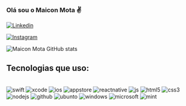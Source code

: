 


### Olá sou o Maicon Mota ✌️


[![Linkedin](	https://img.shields.io/badge/LinkedIn-0077B5?style=for-the-badge&logo=linkedin&logoColor=white)](https://www.linkedin.com/in/maicon-mota934496287/)

[![Instagram](	https://img.shields.io/badge/Instagram-E4405F?style=for-the-badge&logo=instagram&logoColor=white)](https://www.instagram.com/maicon__mota/)


![Maicon Mota GitHub stats](https://github-readme-stats.vercel.app/api?username=maiconlmotadev&show_icons=true&theme=dark)


## Tecnologias que uso:

<div style= "display: inline_block"><br/>
    <img align="center" alt="swift" src="   https://img.shields.io/badge/Swift-FA7343?style=for-the-badge&logo=swift&logoColor=white"/>
    <img align="center" alt="xcode" src="   https://img.shields.io/badge/Xcode-007ACC?style=for-the-badge&logo=Xcode&logoColor=white"/>
    <img align="center" alt="ios" src="		https://img.shields.io/badge/iOS-000000?style=for-the-badge&logo=ios&logoColor=white"/>
    <img align="center" alt="appstore" src="		https://img.shields.io/badge/App_Store-0D96F6?style=for-the-badge&logo=app-store&logoColor=white"/>
    <img align="center" alt="reactnative" src="		https://img.shields.io/badge/React_Native-20232A?style=for-the-badge&logo=react&logoColor=61DAFB"/>
    <img align="center" alt="js" src="	https://img.shields.io/badge/JavaScript-F7DF1E?style=for-the-badge&logo=javascript&logoColor=black"/>
    <img align="center" alt="html5" src="	https://img.shields.io/badge/HTML5-E34F26?style=for-the-badge&logo=html5&logoColor=white"/>
    <img align="center" alt="css3" src=    "https://img.shields.io/badge/CSS3-1572B6?style=for-the-badge&logo=css3&logoColor=white"/>
    <img align="center" alt="nodejs" src="	https://img.shields.io/badge/Node.js-43853D?style=for-the-badge&logo=node.js&logoColor=white"/>
    <img align="center" alt="github" src="		https://img.shields.io/badge/GitHub-100000?style=for-the-badge&logo=github&logoColor=white"/>
    <img align="center" alt="ubunto" src="	https://img.shields.io/badge/Ubuntu-E95420?style=for-the-badge&logo=ubuntu&logoColor=white"/>
    <img align="center" alt="windows" src="		https://img.shields.io/badge/Windows-0078D6?style=for-the-badge&logo=windows&logoColor=white"/>
    <img align="center" alt="microsoft" src="		https://img.shields.io/badge/Microsoft-666666?style=for-the-badge&logo=microsoft&logoColor=white"/>
    <img align="center" alt="mint" src="		https://img.shields.io/badge/Linux_Mint-87CF3E?style=for-the-badge&logo=linux-mint&logoColor=white"/>
</div> 
